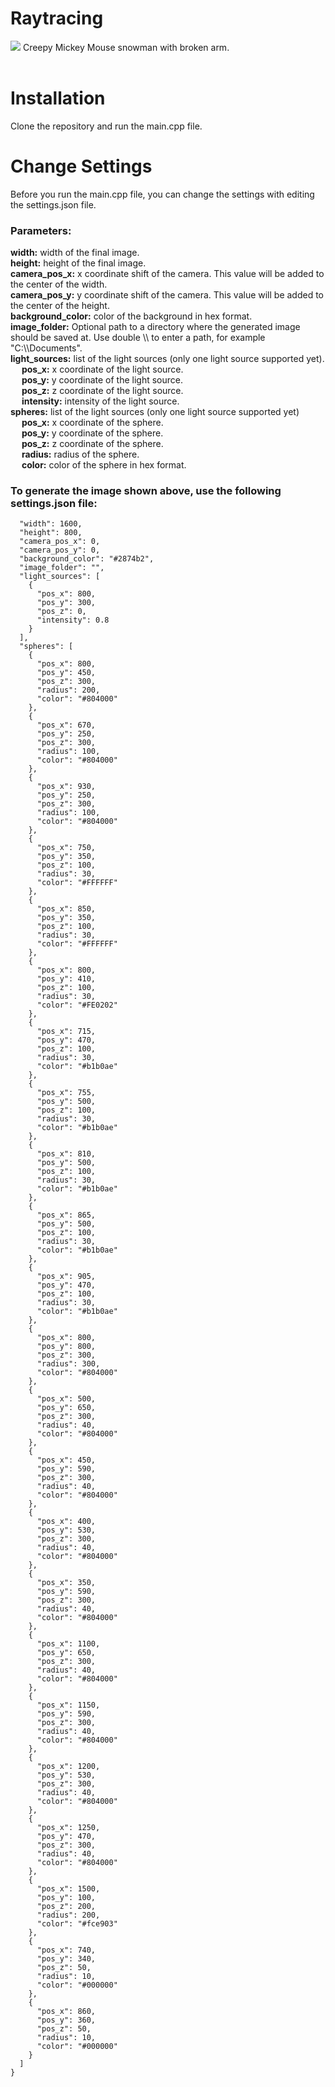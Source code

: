 # Raytracing

![](output.png?raw=True)
Creepy Mickey Mouse snowman with broken arm.<br> <br>

# Installation

Clone the repository and run the main.cpp file.

# Change Settings

Before you run the main.cpp file, you can change the settings with editing the settings.json file. <br>

### Parameters:

**width:** width of the final image.<br>
**height:** height of the final image.<br>
**camera_pos_x:** x coordinate shift of the camera. This value will be added to the center of the width.<br>
**camera_pos_y:** y coordinate shift of the camera.  This value will be added to the center of the height.<br>
**background_color:** color of the background in hex format.<br>
**image_folder:** Optional path to a directory where the generated image should be saved at. Use double \\\\ to enter a
path, for example "C:\\\\Documents".<br>
**light_sources:** list of the light sources (only one light source supported yet). <br>
&emsp; **pos_x:** x coordinate of the light source. <br>
&emsp; **pos_y:** y coordinate of the light source. <br>
&emsp; **pos_z:** z coordinate of the light source. <br>
&emsp; **intensity:** intensity of the light source. <br>
**spheres:** list of the light sources (only one light source supported yet) <br>
&emsp; **pos_x:** x coordinate of the sphere. <br>
&emsp; **pos_y:** y coordinate of the sphere. <br>
&emsp; **pos_z:** z coordinate of the sphere. <br>
&emsp; **radius:** radius of the sphere. <br>
&emsp; **color:** color of the sphere in hex format. <br>

### To generate the image shown above, use the following settings.json file:

```{
  "width": 1600,
  "height": 800,
  "camera_pos_x": 0,
  "camera_pos_y": 0,
  "background_color": "#2874b2",
  "image_folder": "",
  "light_sources": [
    {
      "pos_x": 800,
      "pos_y": 300,
      "pos_z": 0,
      "intensity": 0.8
    }
  ],
  "spheres": [
    {
      "pos_x": 800,
      "pos_y": 450,
      "pos_z": 300,
      "radius": 200,
      "color": "#804000"
    },
    {
      "pos_x": 670,
      "pos_y": 250,
      "pos_z": 300,
      "radius": 100,
      "color": "#804000"
    },
    {
      "pos_x": 930,
      "pos_y": 250,
      "pos_z": 300,
      "radius": 100,
      "color": "#804000"
    },
    {
      "pos_x": 750,
      "pos_y": 350,
      "pos_z": 100,
      "radius": 30,
      "color": "#FFFFFF"
    },
    {
      "pos_x": 850,
      "pos_y": 350,
      "pos_z": 100,
      "radius": 30,
      "color": "#FFFFFF"
    },
    {
      "pos_x": 800,
      "pos_y": 410,
      "pos_z": 100,
      "radius": 30,
      "color": "#FE0202"
    },
    {
      "pos_x": 715,
      "pos_y": 470,
      "pos_z": 100,
      "radius": 30,
      "color": "#b1b0ae"
    },
    {
      "pos_x": 755,
      "pos_y": 500,
      "pos_z": 100,
      "radius": 30,
      "color": "#b1b0ae"
    },
    {
      "pos_x": 810,
      "pos_y": 500,
      "pos_z": 100,
      "radius": 30,
      "color": "#b1b0ae"
    },
    {
      "pos_x": 865,
      "pos_y": 500,
      "pos_z": 100,
      "radius": 30,
      "color": "#b1b0ae"
    },
    {
      "pos_x": 905,
      "pos_y": 470,
      "pos_z": 100,
      "radius": 30,
      "color": "#b1b0ae"
    },
    {
      "pos_x": 800,
      "pos_y": 800,
      "pos_z": 300,
      "radius": 300,
      "color": "#804000"
    },
    {
      "pos_x": 500,
      "pos_y": 650,
      "pos_z": 300,
      "radius": 40,
      "color": "#804000"
    },
    {
      "pos_x": 450,
      "pos_y": 590,
      "pos_z": 300,
      "radius": 40,
      "color": "#804000"
    },
    {
      "pos_x": 400,
      "pos_y": 530,
      "pos_z": 300,
      "radius": 40,
      "color": "#804000"
    },
    {
      "pos_x": 350,
      "pos_y": 590,
      "pos_z": 300,
      "radius": 40,
      "color": "#804000"
    },
    {
      "pos_x": 1100,
      "pos_y": 650,
      "pos_z": 300,
      "radius": 40,
      "color": "#804000"
    },
    {
      "pos_x": 1150,
      "pos_y": 590,
      "pos_z": 300,
      "radius": 40,
      "color": "#804000"
    },
    {
      "pos_x": 1200,
      "pos_y": 530,
      "pos_z": 300,
      "radius": 40,
      "color": "#804000"
    },
    {
      "pos_x": 1250,
      "pos_y": 470,
      "pos_z": 300,
      "radius": 40,
      "color": "#804000"
    },
    {
      "pos_x": 1500,
      "pos_y": 100,
      "pos_z": 200,
      "radius": 200,
      "color": "#fce903"
    },
    {
      "pos_x": 740,
      "pos_y": 340,
      "pos_z": 50,
      "radius": 10,
      "color": "#000000"
    },
    {
      "pos_x": 860,
      "pos_y": 360,
      "pos_z": 50,
      "radius": 10,
      "color": "#000000"
    }
  ]
}
```